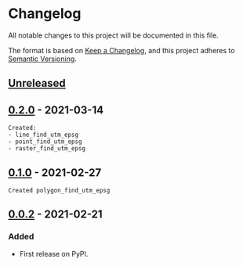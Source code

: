 # Changelog
All notable changes to this project will be documented in this file.

The format is based on [Keep a Changelog](https://keepachangelog.com/en/1.0.0/),
and this project adheres to [Semantic Versioning](https://semver.org/spec/v2.0.0.html).


## [Unreleased]

## [0.2.0] - 2021-03-14
    Created:
    - line_find_utm_epsg
    - point_find_utm_epsg
    - raster_find_utm_epsg
## [0.1.0] - 2021-02-27
    Created polygon_find_utm_epsg
## [0.0.2] - 2021-02-21
### Added
- First release on PyPI.

[Unreleased]: https://github.com/GIS-Consultant/utm-epsg-finder/compare/v0.2.0...HEAD
[0.2.0]: https://github.com/GIS-Consultant/utm-epsg-finder/compare/v0.1.0...v0.2.0
[0.1.0]: https://github.com/GIS-Consultant/utm-epsg-finder/compare/v0.0.2...v0.1.0
[0.0.2]: https://github.com/GIS-Consultant/utm-epsg-finder/compare/releases/tag/v0.0.2
